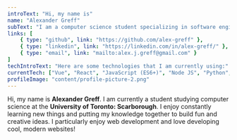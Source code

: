 ```yaml
---
introText: "Hi, my name is"
name: "Alexander Greff"
subText: "I am a computer science student specializing in software engineering at the **University of Toronto**"
links: [
    { type: "github", link: "https://github.com/alex-greff" },
    { type: "linkedin", link: "https://linkedin.com/in/alex-greff/" },
    { type: "email", link: "mailto:alex.j.greff@gmail.com" }
]
techIntroText: "Here are some technologies that I am currently using:"
currentTech: ["Vue", "React", "JavaScript (ES6+)", "Node JS", "Python", "Docker", "GraphQL", "PostgreSQL"]
profileImage: "content/profile-picture-2.png"
---
```


Hi, my name is **Alexander Greff**. I am currently a student studying computer science at the **University of Toronto: Scarborough**. I enjoy constantly learning new things and putting my knowledge together to build fun and creative ideas. I particularly enjoy web development and love developing cool, modern websites!